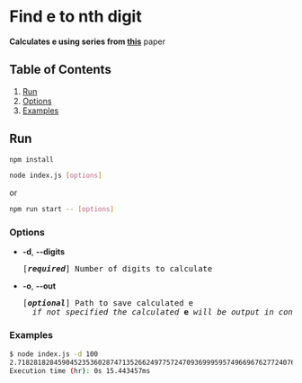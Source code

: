 # Find e to nth digit

**Calculates e using series from [this](<http://www.brotherstechnology.com/docs/icnsae_(cmj0104-300dpi).pdf>)** paper

## Table of Contents

1. [Run](#run)
2. [Options](#options)
3. [Examples](#examples)

## Run

```bash
npm install
```

```bash
node index.js [options]
```

or

```bash
npm run start -- [options]
```

### Options

- **-d**, **--digits**

    <pre>[<em><b>required</b></em>] Number of digits to calculate</pre>

- **-o**, **--out**

    <pre>[<em><b>optional</b></em>] Path to save calculated e
    <em>if not specified the calculated</em> <b>e</b> <em>will be output in console</em></pre>

### Examples

```bash
$ node index.js -d 100
2.7182818284590452353602874713526624977572470936999595749669676277240766303535475945713821785251664274
Execution time (hr): 0s 15.443457ms
```
